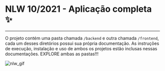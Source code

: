 # NLW 10/2021 - Aplicação completa ✨
___

O projeto contém uma pasta chamada ```/backend``` e outra chamada ```/frontend```, cada um desses diretórios possui sua própria documentação.
As instruções de execução, instalação e uso de ambos os projetos estão inclusas nessas documentações. EXPLORE  ambas as pastas!!!

![nlw_gif](https://user-images.githubusercontent.com/19985305/139565171-5335e8e3-7911-4d9b-a0e3-957ddd35476e.gif)